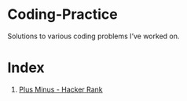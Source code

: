 
# Coding-Practice

Solutions to various coding problems I’ve worked on.

# Index

1. [Plus Minus - Hacker Rank]()
